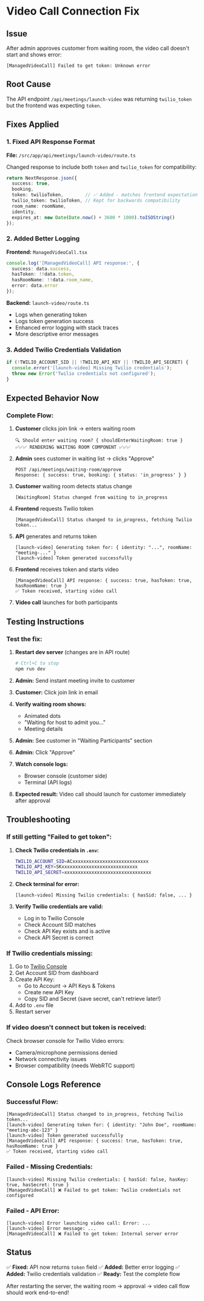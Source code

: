 # Video Call Connection Fix

## Issue
After admin approves customer from waiting room, the video call doesn't start and shows error:
```
[ManagedVideoCall] Failed to get token: Unknown error
```

## Root Cause
The API endpoint `/api/meetings/launch-video` was returning `twilio_token` but the frontend was expecting `token`.

## Fixes Applied

### 1. Fixed API Response Format
**File:** `/src/app/api/meetings/launch-video/route.ts`

Changed response to include both `token` and `twilio_token` for compatibility:
```typescript
return NextResponse.json({
  success: true,
  booking,
  token: twilioToken,        // ✅ Added - matches frontend expectation
  twilio_token: twilioToken, // Kept for backwards compatibility
  room_name: roomName,
  identity,
  expires_at: new Date(Date.now() + 3600 * 1000).toISOString()
});
```

### 2. Added Better Logging
**Frontend:** `ManagedVideoCall.tsx`
```typescript
console.log('[ManagedVideoCall] API response:', {
  success: data.success,
  hasToken: !!data.token,
  hasRoomName: !!data.room_name,
  error: data.error
});
```

**Backend:** `launch-video/route.ts`
- Logs when generating token
- Logs token generation success
- Enhanced error logging with stack traces
- More descriptive error messages

### 3. Added Twilio Credentials Validation
```typescript
if (!TWILIO_ACCOUNT_SID || !TWILIO_API_KEY || !TWILIO_API_SECRET) {
  console.error('[launch-video] Missing Twilio credentials');
  throw new Error('Twilio credentials not configured');
}
```

## Expected Behavior Now

### Complete Flow:

1. **Customer** clicks join link → enters waiting room
   ```
   🔍 Should enter waiting room? { shouldEnterWaitingRoom: true }
   ✅✅✅ RENDERING WAITING ROOM COMPONENT ✅✅✅
   ```

2. **Admin** sees customer in waiting list → clicks "Approve"
   ```
   POST /api/meetings/waiting-room/approve
   Response: { success: true, booking: { status: 'in_progress' } }
   ```

3. **Customer** waiting room detects status change
   ```
   [WaitingRoom] Status changed from waiting to in_progress
   ```

4. **Frontend** requests Twilio token
   ```
   [ManagedVideoCall] Status changed to in_progress, fetching Twilio token...
   ```

5. **API** generates and returns token
   ```
   [launch-video] Generating token for: { identity: "...", roomName: "meeting-..." }
   [launch-video] Token generated successfully
   ```

6. **Frontend** receives token and starts video
   ```
   [ManagedVideoCall] API response: { success: true, hasToken: true, hasRoomName: true }
   ✅ Token received, starting video call
   ```

7. **Video call** launches for both participants

## Testing Instructions

### Test the fix:

1. **Restart dev server** (changes are in API route)
   ```bash
   # Ctrl+C to stop
   npm run dev
   ```

2. **Admin:** Send instant meeting invite to customer

3. **Customer:** Click join link in email

4. **Verify waiting room shows:**
   - Animated dots
   - "Waiting for host to admit you..."
   - Meeting details

5. **Admin:** See customer in "Waiting Participants" section

6. **Admin:** Click "Approve"

7. **Watch console logs:**
   - Browser console (customer side)
   - Terminal (API logs)

8. **Expected result:** Video call should launch for customer immediately after approval

## Troubleshooting

### If still getting "Failed to get token":

1. **Check Twilio credentials in `.env`:**
   ```bash
   TWILIO_ACCOUNT_SID=ACxxxxxxxxxxxxxxxxxxxxxxxxxxxx
   TWILIO_API_KEY=SKxxxxxxxxxxxxxxxxxxxxxxxxxxxx
   TWILIO_API_SECRET=xxxxxxxxxxxxxxxxxxxxxxxxxxxxxxxx
   ```

2. **Check terminal for error:**
   ```
   [launch-video] Missing Twilio credentials: { hasSid: false, ... }
   ```

3. **Verify Twilio credentials are valid:**
   - Log in to Twilio Console
   - Check Account SID matches
   - Check API Key exists and is active
   - Check API Secret is correct

### If Twilio credentials missing:

1. Go to [Twilio Console](https://console.twilio.com/)
2. Get Account SID from dashboard
3. Create API Key:
   - Go to Account → API Keys & Tokens
   - Create new API Key
   - Copy SID and Secret (save secret, can't retrieve later!)
4. Add to `.env` file
5. Restart server

### If video doesn't connect but token is received:

Check browser console for Twilio Video errors:
- Camera/microphone permissions denied
- Network connectivity issues
- Browser compatibility (needs WebRTC support)

## Console Logs Reference

### Successful Flow:
```
[ManagedVideoCall] Status changed to in_progress, fetching Twilio token...
[launch-video] Generating token for: { identity: "John Doe", roomName: "meeting-abc-123" }
[launch-video] Token generated successfully
[ManagedVideoCall] API response: { success: true, hasToken: true, hasRoomName: true }
✅ Token received, starting video call
```

### Failed - Missing Credentials:
```
[launch-video] Missing Twilio credentials: { hasSid: false, hasKey: true, hasSecret: true }
[ManagedVideoCall] ❌ Failed to get token: Twilio credentials not configured
```

### Failed - API Error:
```
[launch-video] Error launching video call: Error: ...
[launch-video] Error message: ...
[ManagedVideoCall] ❌ Failed to get token: Internal server error
```

## Status

✅ **Fixed:** API now returns `token` field
✅ **Added:** Better error logging
✅ **Added:** Twilio credentials validation
✅ **Ready:** Test the complete flow

After restarting the server, the waiting room → approval → video call flow should work end-to-end!
